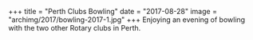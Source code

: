 +++
title = "Perth Clubs Bowling"
date = "2017-08-28"
image = "archimg/2017/bowling-2017-1.jpg"
+++
Enjoying an evening of bowling with the two other Rotary clubs in Perth.